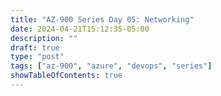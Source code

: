 ```yaml
---
title: "AZ-900 Series Day 05: Networking"
date: 2024-04-21T15:12:35-05:00
description: ""
draft: true
type: "post"
tags: ["az-900", "azure", "devops", "series"]
showTableOfContents: true
---
```



